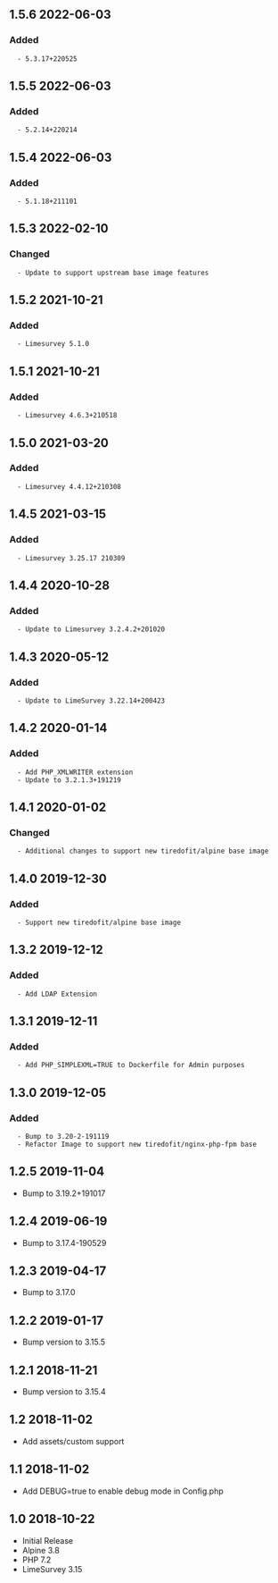 ## 1.5.6 2022-06-03 <dave at tiredofit dot ca>

   ### Added
      - 5.3.17+220525


## 1.5.5 2022-06-03 <dave at tiredofit dot ca>

   ### Added
      - 5.2.14+220214


## 1.5.4 2022-06-03 <dave at tiredofit dot ca>

   ### Added
      - 5.1.18+211101


## 1.5.3 2022-02-10 <dave at tiredofit dot ca>

   ### Changed
      - Update to support upstream base image features


## 1.5.2 2021-10-21 <dave at tiredofit dot ca>

   ### Added
      - Limesurvey 5.1.0


## 1.5.1 2021-10-21 <dave at tiredofit dot ca>

   ### Added
      - Limesurvey 4.6.3+210518

## 1.5.0 2021-03-20 <dave at tiredofit dot ca>

   ### Added
      - Limesurvey 4.4.12+210308


## 1.4.5 2021-03-15 <dave at tiredofit dot ca>

   ### Added
      - Limesurvey 3.25.17 210309


## 1.4.4 2020-10-28 <dave at tiredofit dot ca>

   ### Added
      - Update to Limesurvey 3.2.4.2+201020


## 1.4.3 2020-05-12 <dave at tiredofit dot ca>

   ### Added
      - Update to LimeSurvey 3.22.14+200423


## 1.4.2 2020-01-14 <dave at tiredofit dot ca>

   ### Added
      - Add PHP_XMLWRITER extension
      - Update to 3.2.1.3+191219


## 1.4.1 2020-01-02 <dave at tiredofit dot ca>

   ### Changed
      - Additional changes to support new tiredofit/alpine base image


## 1.4.0 2019-12-30 <dave at tiredofit dot ca>

   ### Added
      - Support new tiredofit/alpine base image


## 1.3.2 2019-12-12 <dave at tiredofit dot ca>

   ### Added
      - Add LDAP Extension


## 1.3.1 2019-12-11 <dave at tiredofit dot ca>

   ### Added
      - Add PHP_SIMPLEXML=TRUE to Dockerfile for Admin purposes


## 1.3.0 2019-12-05 <dave at tiredofit dot ca>

   ### Added
      - Bump to 3.20-2-191119
      - Refactor Image to support new tiredofit/nginx-php-fpm base


## 1.2.5 2019-11-04 <dave at tiredofit dot ca>

* Bump to 3.19.2+191017 

## 1.2.4 2019-06-19 <dave at tiredofit dot ca>

* Bump to 3.17.4-190529

## 1.2.3 2019-04-17 <dave at tiredofit dot ca>

* Bump to 3.17.0

## 1.2.2 2019-01-17 <dave at tiredofit dot ca>

* Bump version to 3.15.5

## 1.2.1 2018-11-21 <dave at tiredofit dot ca>

* Bump version to 3.15.4

## 1.2 2018-11-02 <dave at tiredofit dot ca>

* Add assets/custom support

## 1.1 2018-11-02 <dave at tiredofit dot ca>

* Add DEBUG=true to enable debug mode in Config.php

## 1.0 2018-10-22 <dave at tiredofit dot ca>

* Initial Release
* Alpine 3.8
* PHP 7.2
* LimeSurvey 3.15


